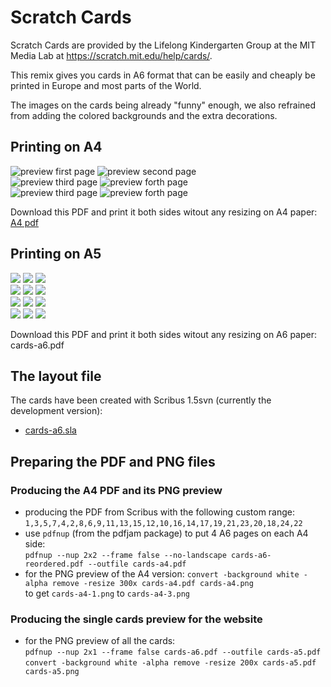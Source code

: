 # Scratch Cards

Scratch Cards are provided by the Lifelong Kindergarten Group at the MIT Media Lab at <https://scratch.mit.edu/help/cards/>.

This remix gives you cards in A6 format that can be easily and cheaply be printed in Europe and most parts of the World.

The images on the cards being already "funny" enough, we also refrained from adding the colored backgrounds and the extra decorations.

## Printing on A4

![preview first page](preview/cards-a4-0.png)
![preview second page](preview/cards-a4-1.png)  
![preview third page](preview/cards-a4-2.png)
![preview forth page](preview/cards-a4-3.png)  
![preview third page](preview/cards-a4-4.png)
![preview forth page](preview/cards-a4-3.png)

Download this PDF and print it both sides witout any resizing on A4 paper:  
[A4 pdf](cards-a4.pdf)

## Printing on A5

![](preview/cards-a5-0.png)
![](preview/cards-a5-1.png)
![](preview/cards-a5-2.png)  
![](preview/cards-a5-3.png)
![](preview/cards-a5-4.png)
![](preview/cards-a5-5.png)  
![](preview/cards-a5-6.png)
![](preview/cards-a5-7.png)
![](preview/cards-a5-8.png)  
![](preview/cards-a5-9.png)
![](preview/cards-a5-10.png)
![](preview/cards-a5-11.png)

Download this PDF and print it both sides witout any resizing on A6 paper:  
cards-a6.pdf

## The layout file

The cards have been created with Scribus 1.5svn (currently the development version):

- [cards-a6.sla](cards-a6.sla)

## Preparing the PDF and PNG files

### Producing the A4 PDF and its PNG preview

- producing the PDF from Scribus with the following custom range:  
  `1,3,5,7,4,2,8,6,9,11,13,15,12,10,16,14,17,19,21,23,20,18,24,22`
- use `pdfnup` (from the pdfjam package) to put 4 A6 pages on each A4 side:  
  `pdfnup --nup 2x2 --frame false --no-landscape cards-a6-reordered.pdf --outfile cards-a4.pdf`
- for the PNG preview of the A4 version:
  `convert -background white -alpha remove -resize 300x cards-a4.pdf cards-a4.png`  
  to get `cards-a4-1.png` to `cards-a4-3.png`

### Producing the single cards preview for the website

- for the PNG preview of all the cards:  
  `pdfnup --nup 2x1 --frame false cards-a6.pdf --outfile cards-a5.pdf`  
  `convert -background white -alpha remove -resize 200x cards-a5.pdf cards-a5.png`
